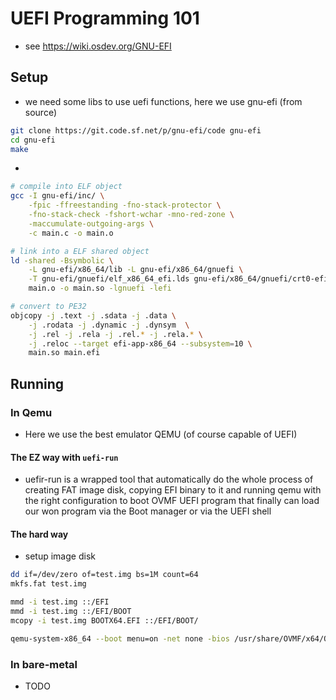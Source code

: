 # UEFI Programming 101

- see https://wiki.osdev.org/GNU-EFI

## Setup

- we need some libs to use uefi functions, here we use gnu-efi (from source)

```bash
git clone https://git.code.sf.net/p/gnu-efi/code gnu-efi
cd gnu-efi
make
```

- 

```bash
# compile into ELF object
gcc -I gnu-efi/inc/ \
    -fpic -ffreestanding -fno-stack-protector \
    -fno-stack-check -fshort-wchar -mno-red-zone \
    -maccumulate-outgoing-args \
    -c main.c -o main.o

# link into a ELF shared object
ld -shared -Bsymbolic \
    -L gnu-efi/x86_64/lib -L gnu-efi/x86_64/gnuefi \
    -T gnu-efi/gnuefi/elf_x86_64_efi.lds gnu-efi/x86_64/gnuefi/crt0-efi-x86_64.o \
    main.o -o main.so -lgnuefi -lefi

# convert to PE32
objcopy -j .text -j .sdata -j .data \
    -j .rodata -j .dynamic -j .dynsym  \
    -j .rel -j .rela -j .rel.* -j .rela.* \
    -j .reloc --target efi-app-x86_64 --subsystem=10 \
    main.so main.efi
```

## Running 

### In Qemu

- Here we use the best emulator QEMU (of course capable of UEFI) 

#### The EZ way with `uefi-run`

- uefir-run is a wrapped tool that automatically do the whole process of creating FAT image disk, copying EFI binary to it and running qemu with the right configuration to boot OVMF UEFI program that finally can load our won program via the Boot manager or via the UEFI shell

#### The hard way

- setup image disk

```bash
dd if=/dev/zero of=test.img bs=1M count=64
mkfs.fat test.img
```

```bash
mmd -i test.img ::/EFI
mmd -i test.img ::/EFI/BOOT
mcopy -i test.img BOOTX64.EFI ::/EFI/BOOT/
```

```bash
qemu-system-x86_64 --boot menu=on -net none -bios /usr/share/OVMF/x64/OVMF.4m.fd -drive file=test.img,format=raw,media=disk
```

### In bare-metal

- TODO